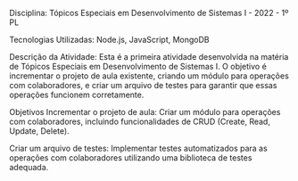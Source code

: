 Disciplina: Tópicos Especiais em Desenvolvimento de Sistemas I - 2022 - 1º PL

Tecnologias Utilizadas: Node.js, JavaScript, MongoDB

Descrição da Atividade:
Esta é a primeira atividade desenvolvida na matéria de Tópicos Especiais em Desenvolvimento de Sistemas I. O objetivo é incrementar o projeto de aula existente, criando um módulo para operações com colaboradores, e criar um arquivo de testes para garantir que essas operações funcionem corretamente.

Objetivos
Incrementar o projeto de aula:
Criar um módulo para operações com colaboradores, incluindo funcionalidades de CRUD (Create, Read, Update, Delete).

Criar um arquivo de testes:
Implementar testes automatizados para as operações com colaboradores utilizando uma biblioteca de testes adequada.
